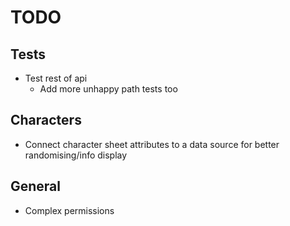 # TODO

## Tests

- Test rest of api
  - Add more unhappy path tests too

## Characters

- Connect character sheet attributes to a data source for better randomising/info display

## General

- Complex permissions